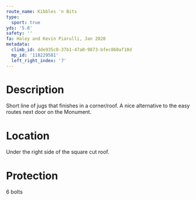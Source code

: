 ```yaml
---
route_name: Kibbles 'n Bits
type:
  sport: true
yds: '5.8'
safety: ''
fa: Haley and Kevin Piarulli, Jan 2020
metadata:
  climb_id: dde935c0-37b1-47a0-9873-bfec860af10d
  mp_id: '118229581'
  left_right_index: '7'
---
```

# Description
Short line of jugs that finishes in a corner/roof. A nice alternative to the easy routes next door on the Monument.

# Location
Under the right side of the square cut roof.

# Protection
6 bolts
